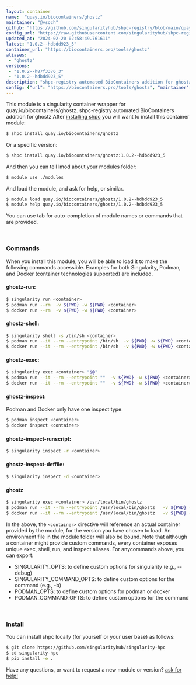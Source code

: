 ```yaml
---
layout: container
name:  "quay.io/biocontainers/ghostz"
maintainer: "@vsoch"
github: "https://github.com/singularityhub/shpc-registry/blob/main/quay.io/biocontainers/ghostz/container.yaml"
config_url: "https://raw.githubusercontent.com/singularityhub/shpc-registry/main/quay.io/biocontainers/ghostz/container.yaml"
updated_at: "2024-02-20 02:58:49.761611"
latest: "1.0.2--hdbdd923_5"
container_url: "https://biocontainers.pro/tools/ghostz"
aliases:
 - "ghostz"
versions:
 - "1.0.2--h87f3376_3"
 - "1.0.2--hdbdd923_5"
description: "shpc-registry automated BioContainers addition for ghostz"
config: {"url": "https://biocontainers.pro/tools/ghostz", "maintainer": "@vsoch", "description": "shpc-registry automated BioContainers addition for ghostz", "latest": {"1.0.2--hdbdd923_5": "sha256:867cf04129aa8984b62438f2d3d69a60b27ece38793255e1a5eb87565a411568"}, "tags": {"1.0.2--h87f3376_3": "sha256:57262b2b9c1baa903369459658733aa12c0f1a843c56199299587cfbbaf02460", "1.0.2--hdbdd923_5": "sha256:867cf04129aa8984b62438f2d3d69a60b27ece38793255e1a5eb87565a411568"}, "docker": "quay.io/biocontainers/ghostz", "aliases": {"ghostz": "/usr/local/bin/ghostz"}}
---
```


This module is a singularity container wrapper for quay.io/biocontainers/ghostz.
shpc-registry automated BioContainers addition for ghostz
After [installing shpc](#install) you will want to install this container module:


```bash
$ shpc install quay.io/biocontainers/ghostz
```

Or a specific version:

```bash
$ shpc install quay.io/biocontainers/ghostz:1.0.2--hdbdd923_5
```

And then you can tell lmod about your modules folder:

```bash
$ module use ./modules
```

And load the module, and ask for help, or similar.

```bash
$ module load quay.io/biocontainers/ghostz/1.0.2--hdbdd923_5
$ module help quay.io/biocontainers/ghostz/1.0.2--hdbdd923_5
```

You can use tab for auto-completion of module names or commands that are provided.

<br>

### Commands

When you install this module, you will be able to load it to make the following commands accessible.
Examples for both Singularity, Podman, and Docker (container technologies supported) are included.

#### ghostz-run:

```bash
$ singularity run <container>
$ podman run --rm  -v ${PWD} -w ${PWD} <container>
$ docker run --rm  -v ${PWD} -w ${PWD} <container>
```

#### ghostz-shell:

```bash
$ singularity shell -s /bin/sh <container>
$ podman run --it --rm --entrypoint /bin/sh  -v ${PWD} -w ${PWD} <container>
$ docker run --it --rm --entrypoint /bin/sh  -v ${PWD} -w ${PWD} <container>
```

#### ghostz-exec:

```bash
$ singularity exec <container> "$@"
$ podman run --it --rm --entrypoint ""  -v ${PWD} -w ${PWD} <container> "$@"
$ docker run --it --rm --entrypoint ""  -v ${PWD} -w ${PWD} <container> "$@"
```

#### ghostz-inspect:

Podman and Docker only have one inspect type.

```bash
$ podman inspect <container>
$ docker inspect <container>
```

#### ghostz-inspect-runscript:

```bash
$ singularity inspect -r <container>
```

#### ghostz-inspect-deffile:

```bash
$ singularity inspect -d <container>
```


#### ghostz

```bash
$ singularity exec <container> /usr/local/bin/ghostz
$ podman run --it --rm --entrypoint /usr/local/bin/ghostz   -v ${PWD} -w ${PWD} <container> -c " $@"
$ docker run --it --rm --entrypoint /usr/local/bin/ghostz   -v ${PWD} -w ${PWD} <container> -c " $@"
```



In the above, the `<container>` directive will reference an actual container provided
by the module, for the version you have chosen to load. An environment file in the
module folder will also be bound. Note that although a container
might provide custom commands, every container exposes unique exec, shell, run, and
inspect aliases. For anycommands above, you can export:

 - SINGULARITY_OPTS: to define custom options for singularity (e.g., --debug)
 - SINGULARITY_COMMAND_OPTS: to define custom options for the command (e.g., -b)
 - PODMAN_OPTS: to define custom options for podman or docker
 - PODMAN_COMMAND_OPTS: to define custom options for the command

<br>

### Install

You can install shpc locally (for yourself or your user base) as follows:

```bash
$ git clone https://github.com/singularityhub/singularity-hpc
$ cd singularity-hpc
$ pip install -e .
```

Have any questions, or want to request a new module or version? [ask for help!](https://github.com/singularityhub/singularity-hpc/issues)